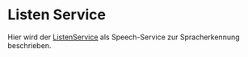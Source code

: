 # Listen Service


Hier wird der [ListenService](./ListenService.md) als Speech-Service zur Spracherkennung beschrieben.